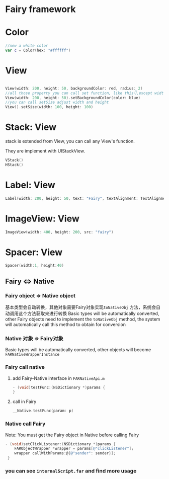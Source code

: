 
# Fairy framework


# Color

```swift
//new a white color
var c = Color(hex: "#ffffff")
```

# View

```swift

View(width: 200, height: 50, backgroundColor: red, radius: 2)
//all those property you can call set function, like this👇,except width and height
View(width: 200, height: 50).setBackgroundColor(color: blue)
//you can call setSize adjust width and height
View().setSize(width: 100, height: 100)

```

# Stack: View

stack is extended from View, you can call any View's function.

They are implement with UIStackView.

```swift
VStack()
HStack()
```

# Label: View

```swift
Label(width: 200, height: 50, text: "Fairy", textAlignment: TextAlignmentCenter, textColor: red, bold:1, textSize: 18)
```

# ImageView: View

```swift
ImageView(width: 400, height: 200, src: "fairy")
```

# Spacer: View

```swift
Spacer(width:1, height:40)
```

## Fairy <=> Native 

### Fairy object => Native object

基本类型会自动转换，其他对象需要Fairy对象实现```toNativeObj``` 方法，系统会自动调用这个方法获取来进行转换
Basic types will be automatically converted, other Fairy objects need to implement the ```toNativeObj``` method, the system will automatically call this method to obtain for conversion

### Native 对象 => Fairy对象

Basic types will be automatically converted, other objects will become ```FARNativeWrapperInstance```

### Fairy call native

1. add Fairy-Native interface in ```FARNativeApi.m```

   ```objective-c
   - (void)testFunc:(NSDictionary *)params {
   }
   ```

   

2. call in Fairy

   ```swift
   __Native.testFunc(param: p)
   ```

### Native call Fairy

Note: You must get the Fairy object in Native before calling Fairy

```objective-c
- (void)setClickListener:(NSDictionary *)params {
    FARObjectWrapper *wrapper = params[@"clickListener"];
    wrapper callWithParams:@{@"sender": sender}];
 }
```

### you can see ```internalScript.far``` and find more usage